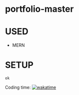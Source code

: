 # portfolio-master
# USED
 - MERN
# SETUP
```
ok
```

Coding time:
[![wakatime](https://wakatime.com/badge/user/e5d30465-e4e5-43f0-8135-800e4c68b20c/project/9dd8ca07-10e1-47d6-b347-3dc863b5d73d.svg)](https://wakatime.com/badge/user/e5d30465-e4e5-43f0-8135-800e4c68b20c/project/9dd8ca07-10e1-47d6-b347-3dc863b5d73d)
